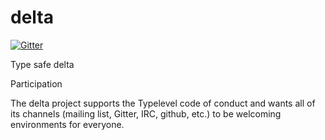 delta
=====

[![Gitter](https://badges.gitter.im/Join%20Chat.svg)](https://gitter.im/stacycurl/delta?utm_source=badge&utm_medium=badge&utm_campaign=pr-badge&utm_content=badge)

Type safe delta

Participation

The delta project supports the Typelevel code of conduct and wants all of its channels (mailing list, Gitter, IRC, github, etc.) to be welcoming environments for everyone.
